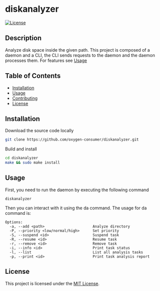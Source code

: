 # diskanalyzer

[![License](https://img.shields.io/badge/license-MIT-blue.svg)](LICENSE)

## Description

Analyze disk space inside the given path. This project is composed of a daemon and a CLI, the CLI sends requests to the daemon and the daemon processes them.
For features see [Usage](#usage)

## Table of Contents

- [Installation](#installation)
- [Usage](#usage)
- [Contributing](#contributing)
- [License](#license)

## Installation

Download the source code locally
```sh
git clone https://github.com/oxygen-consumer/diskanalyzer.git
```

Build and install
```sh
cd diskanalyzer
make && sudo make install
```

## Usage

First, you need to run the daemon by executing the following command
```
diskanalyzer
```

Then you can interact with it using the da command. The usage for da command is:
```
Options:
  -a, --add <path>                      Analyze directory
  -P, --priority <low/normal/high>      Set priority
  -S, --suspend <id>                    Suspend task
  -R, --resume <id>                     Resume task
  -r, --remove <id>                     Remove task
  -i, --info <id>                       Print task status
  -l, --list                            List all analysis tasks
  -p, --print <id>                      Print task analysis report
```

## License

This project is licensed under the [MIT License](LICENSE).
